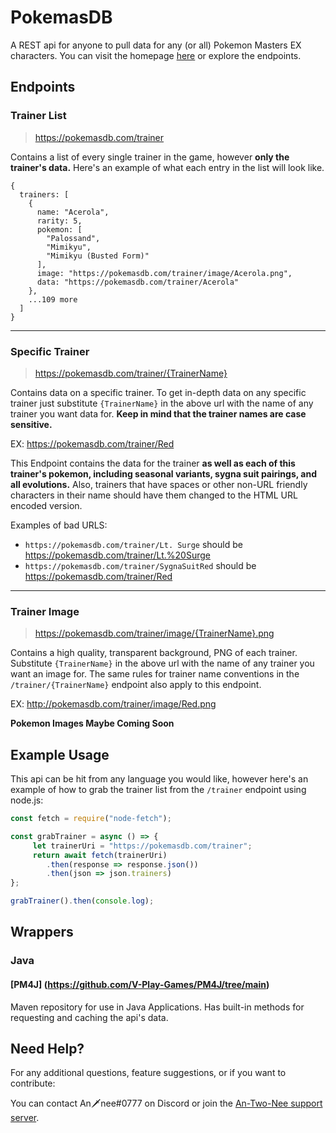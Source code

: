 # PokemasDB
A REST api for anyone to pull data for any (or all) Pokemon Masters EX characters. You can visit the homepage [here](http://pokemasdb.com) or explore the endpoints.

## Endpoints
### Trainer List
> https://pokemasdb.com/trainer <br />

Contains a list of every single trainer in the game, however **only the trainer's data.** 
Here's an example of what each entry in the list will look like.

```
{
  trainers: [
    {
      name: "Acerola",
      rarity: 5,
      pokemon: [
        "Palossand",
        "Mimikyu",
        "Mimikyu (Busted Form)"
      ],
      image: "https://pokemasdb.com/trainer/image/Acerola.png",
      data: "https://pokemasdb.com/trainer/Acerola"
    },
    ...109 more
  ]
}
```
___
### Specific Trainer
> https://pokemasdb.com/trainer/{TrainerName} <br />

Contains data on a specific trainer. To get in-depth data on any specific trainer just substitute `{TrainerName}` in the above url with the name of any trainer you want data for. **Keep in mind that the trainer names are case sensitive.** <br />

EX: https://pokemasdb.com/trainer/Red

This Endpoint contains the data for the trainer **as well as each of this trainer's pokemon, including seasonal variants, sygna suit pairings, and all evolutions.** Also, trainers that have spaces or other non-URL friendly characters in their name should have them changed to the HTML URL encoded version.

Examples of bad URLS:
* `https://pokemasdb.com/trainer/Lt. Surge` should be https://pokemasdb.com/trainer/Lt.%20Surge 
* `https://pokemasdb.com/trainer/SygnaSuitRed` should be https://pokemasdb.com/trainer/Red
___
### Trainer Image
> https://pokemasdb.com/trainer/image/{TrainerName}.png <br />

Contains a high quality, transparent background, PNG of each trainer. Substitute `{TrainerName}` in the above url with the name of any trainer you want an image for. The same rules for trainer name conventions in the `/trainer/{TrainerName}` endpoint also apply to this endpoint.

EX: http://pokemasdb.com/trainer/image/Red.png

**Pokemon Images Maybe Coming Soon**

## Example Usage
This api can be hit from any language you would like, however here's an example of how to grab the trainer list from the `/trainer` endpoint using node.js:
```javascript
const fetch = require("node-fetch");

const grabTrainer = async () => {
     let trainerUri = "https://pokemasdb.com/trainer";
     return await fetch(trainerUri)
        .then(response => response.json())
        .then(json => json.trainers)
};

grabTrainer().then(console.log);
```
## Wrappers
### Java
#### [PM4J] (https://github.com/V-Play-Games/PM4J/tree/main)

Maven repository for use in Java Applications. Has built-in methods for requesting and caching the api's data.

## Need Help?
For any additional questions, feature suggestions, or if you want to contribute: 

You can contact An🗡nee#0777 on Discord or join the [An-Two-Nee support server](https://discord.gg/cb8vna).
